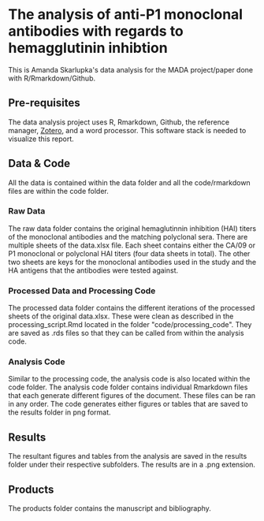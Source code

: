 # The analysis of anti-P1 monoclonal antibodies with regards to hemagglutinin inhibtion

This is Amanda Skarlupka's data analysis for the MADA project/paper done with R/Rmarkdown/Github. 

## Pre-requisites

The data analysis project uses R, Rmarkdown, Github, the reference manager, [Zotero](https://www.zotero.org/), and a word processor. This software stack is needed to visualize this report.

## Data & Code

All the data is contained within the data folder and all the code/rmarkdown files are within the code folder. 

### Raw Data

The raw data folder contains the original hemaglutinnin inhibition (HAI) titers of the monoclonal antibodies and the matching polyclonal sera. There are multiple sheets of the data.xlsx file. Each sheet contains either the CA/09 or P1 monoclonal or polyclonal HAI titers (four data sheets in total). The other two sheets are keys for the monoclonal antibodies used in the study and the HA antigens that the antibodies were tested against.

### Processed Data and Processing Code

The processed data folder contains the different iterations of the processed sheets of the original data.xlsx. These were clean as described in the processing_script.Rmd located in the folder "code/processing_code". They are saved as .rds files so that they can be called from within the analysis code. 

### Analysis Code

Similar to the processing code, the analysis code is also located within the code folder. The analysis code folder contains individual Rmarkdown files that each generate different figures of the document. These files can be ran in any order. The code generates either figures or tables that are saved to the results folder in png format. 

## Results

The resultant figures and tables from the analysis are saved in the results folder under their respective subfolders. The results are in a .png extension. 

## Products

The products folder contains the manuscript and bibliography. 






